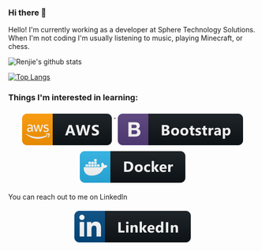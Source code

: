### Hi there 👋

Hello! I'm currently working as a developer at Sphere Technology Solutions. When I'm not coding I'm usually listening to music, playing Minecraft, or chess.

![Renjie's github stats](https://github-readme-stats.vercel.app/api?username=rzhou10&theme=dark&show_icons=true)

[![Top Langs](https://github-readme-stats.vercel.app/api/top-langs/?username=rzhou10)](https://github.com/anuraghazra/github-readme-stats)
### Things I'm interested in learning:
<p align="center">
    <a href="#">
        <img src="svg/aws.svg" alt="aws" style="vertical-align:top; margin:6px 4px">
    </a>
    <a href="#">
        <img src="svg/bootstrap.svg" alt="bootstrap" style="vertical-align:top; margin:6px 4px">
    </a>
    <a href="#">
        <img src="svg/docker.svg" alt="docker" style="vertical-align:top; margin:6px 4px">
    </a>
</p>

You can reach out to me on LinkedIn

<p align="center">
    <a href="https://www.linkedin.com/in/rzhou10/">
        <img src="svg/linkedin.svg" alt="linkedin" style="vertical-align:top; margin:6px 4px">
    </a>
</p>
